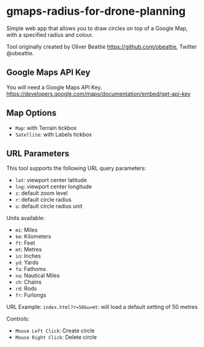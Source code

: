 # gmaps-radius-for-drone-planning
Simple web app that allows you to draw circles on top of a Google Map, with a specified radius and colour.

Tool originally created by Oliver Beattie https://github.com/obeattie, Twitter @obeattie.

## Google Maps API Key ##
You will need a Google Maps API Key.
https://developers.google.com/maps/documentation/embed/get-api-key

## Map Options ##
- `Map`: with Terrain tickbox
- `Satellite`: with Labels tickbox

## URL Parameters ##
This tool supports the following URL query parameters:
- `lat`: viewport center latitude
- `lng`: viewport center longitude
- `z`: default zoom level
- `r`: default circle radius
- `u`: default circle radius unit

Units available:
- `mi`: Miles
- `km`: Kilometers
- `ft`: Feet
- `mt`: Metres
- `in`: Inches
- `yd`: Yards
- `fa`: Fathoms
- `na`: Nautical Miles
- `ch`: Chains
- `rd`: Rods
- `fr`: Furlongs

URL Example:
`index.html?r=50&u=mt`: will load a default setting of 50 metres

Controls:
- `Mouse Left Click`: Create circle
- `Mouse Right Click`: Delete circle
